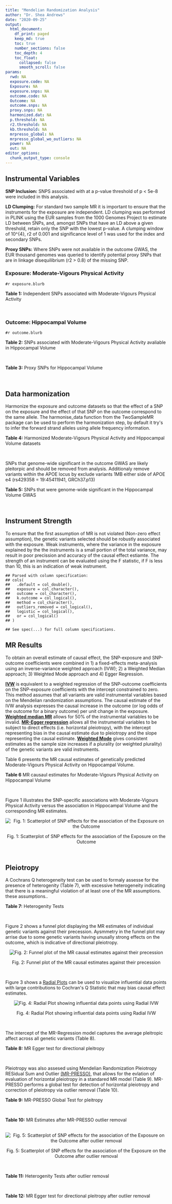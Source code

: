 ```yaml
---
title: "Mendelian Randomization Analysis"
author: "Dr. Shea Andrews"
date: "2020-09-25"
output:
  html_document:
    df_print: paged
    keep_md: true
    toc: true
    number_sections: false
    toc_depth: 4
    toc_float:
      collapsed: false
      smooth_scroll: false
params:
  rwd: NA
  exposure.code: NA
  Exposure: NA
  exposure.snps: NA
  outcome.code: NA
  Outcome: NA
  outcome.snps: NA
  proxy.snps: NA
  harmonized.dat: NA
  p.threshold: NA
  r2.threshold: NA
  kb.threshold: NA
  mrpresso_global: NA
  mrpresso_global_wo_outliers: NA
  power: NA
  out: NA
editor_options:
  chunk_output_type: console
---
```







## Instrumental Variables
**SNP Inclusion:** SNPS associated with at a p-value threshold of p < 5e-8 were included in this analysis.
<br>

**LD Clumping:** For standard two sample MR it is important to ensure that the instruments for the exposure are independent. LD clumping was performed in PLINK using the EUR samples from the 1000 Genomes Project to estimate LD between SNPs, and, amongst SNPs that have an LD above a given threshold, retain only the SNP with the lowest p-value. A clumping window of 10^{4}, r2 of 0.001 and significance level of 1 was used for the index and secondary SNPs.
<br>

**Proxy SNPs:** Where SNPs were not available in the outcome GWAS, the EUR thousand genomes was queried to identify potential proxy SNPs that are in linkage disequilibrium (r2 > 0.8) of the missing SNP.
<br>

### Exposure: Moderate-Vigours Physical Activity
`#r exposure.blurb`
<br>

**Table 1:** Independent SNPs associated with Moderate-Vigours Physical Activity
<div data-pagedtable="false">
  <script data-pagedtable-source type="application/json">
{"columns":[{"label":["SNP"],"name":[1],"type":["chr"],"align":["left"]},{"label":["CHROM"],"name":[2],"type":["dbl"],"align":["right"]},{"label":["POS"],"name":[3],"type":["dbl"],"align":["right"]},{"label":["REF"],"name":[4],"type":["chr"],"align":["left"]},{"label":["ALT"],"name":[5],"type":["chr"],"align":["left"]},{"label":["AF"],"name":[6],"type":["dbl"],"align":["right"]},{"label":["BETA"],"name":[7],"type":["dbl"],"align":["right"]},{"label":["SE"],"name":[8],"type":["dbl"],"align":["right"]},{"label":["Z"],"name":[9],"type":["dbl"],"align":["right"]},{"label":["P"],"name":[10],"type":["dbl"],"align":["right"]},{"label":["N"],"name":[11],"type":["dbl"],"align":["right"]},{"label":["TRAIT"],"name":[12],"type":["chr"],"align":["left"]}],"data":[{"1":"rs2942127","2":"1","3":"204420067","4":"G","5":"A","6":"0.824644","7":"-0.0160370","8":"0.00290278","9":"-5.52470","10":"3.3e-08","11":"377234","12":"MVPA"},{"1":"rs1974771","2":"2","3":"54278543","4":"G","5":"A","6":"0.099975","7":"0.0213389","8":"0.00367836","9":"5.80120","10":"6.6e-09","11":"377234","12":"MVPA"},{"1":"rs2114286","2":"3","3":"41194283","4":"A","5":"G","6":"0.534243","7":"0.0122453","8":"0.00221725","9":"5.52274","10":"3.3e-08","11":"377234","12":"MVPA"},{"1":"rs877483","2":"3","3":"53846741","4":"T","5":"C","6":"0.566815","7":"-0.0122277","8":"0.00222756","9":"-5.48928","10":"4.0e-08","11":"377234","12":"MVPA"},{"1":"rs2035562","2":"3","3":"85056521","4":"A","5":"G","6":"0.672483","7":"0.0138763","8":"0.00235606","9":"5.88962","10":"3.9e-09","11":"377234","12":"MVPA"},{"1":"rs181220614","2":"3","3":"153806914","4":"C","5":"G","6":"0.009415","7":"0.0668260","8":"0.01189990","9":"5.61568","10":"2.0e-08","11":"377234","12":"MVPA"},{"1":"rs1972763","2":"4","3":"159860563","4":"C","5":"T","6":"0.657628","7":"-0.0128383","8":"0.00232366","9":"-5.52503","10":"3.3e-08","11":"377234","12":"MVPA"},{"1":"rs77742115","2":"5","3":"18330424","4":"T","5":"C","6":"0.138319","7":"0.0183480","8":"0.00319777","9":"5.73775","10":"9.6e-09","11":"377234","12":"MVPA"},{"1":"rs2854277","2":"6","3":"32628084","4":"C","5":"T","6":"0.082571","7":"-0.0320288","8":"0.00506676","9":"-6.32136","10":"2.6e-10","11":"377234","12":"MVPA"},{"1":"rs17075350","2":"6","3":"114014536","4":"G","5":"A","6":"0.015163","7":"0.0507131","8":"0.00900921","9":"5.62903","10":"1.8e-08","11":"377234","12":"MVPA"},{"1":"rs1186721","2":"7","3":"34974602","4":"G","5":"A","6":"0.315844","7":"0.0129900","8":"0.00237226","9":"5.47579","10":"4.4e-08","11":"377234","12":"MVPA"},{"1":"rs921915","2":"7","3":"50228581","4":"T","5":"C","6":"0.587905","7":"0.0138882","8":"0.00224013","9":"6.19973","10":"5.7e-10","11":"377234","12":"MVPA"},{"1":"rs1043595","2":"7","3":"128410012","4":"G","5":"A","6":"0.282865","7":"-0.0144110","8":"0.00245416","9":"-5.87207","10":"4.3e-09","11":"377234","12":"MVPA"},{"1":"rs7804463","2":"7","3":"133447651","4":"T","5":"C","6":"0.470424","7":"-0.0150095","8":"0.00221333","9":"-6.78141","10":"1.2e-11","11":"377234","12":"MVPA"},{"1":"rs2988004","2":"9","3":"37044388","4":"T","5":"G","6":"0.442245","7":"0.0131708","8":"0.00223979","9":"5.88037","10":"4.1e-09","11":"377234","12":"MVPA"},{"1":"rs7326482","2":"13","3":"54037803","4":"G","5":"T","6":"0.615163","7":"0.0129605","8":"0.00229416","9":"5.64934","10":"1.6e-08","11":"377234","12":"MVPA"},{"1":"rs10145335","2":"14","3":"98547748","4":"G","5":"A","6":"0.250611","7":"0.0141221","8":"0.00254139","9":"5.55684","10":"2.7e-08","11":"377234","12":"MVPA"},{"1":"rs4886868","2":"15","3":"74353561","4":"T","5":"G","6":"0.585862","7":"0.0124954","8":"0.00226611","9":"5.51403","10":"3.5e-08","11":"377234","12":"MVPA"},{"1":"rs12912808","2":"15","3":"95292223","4":"C","5":"T","6":"0.148607","7":"-0.0175460","8":"0.00310889","9":"-5.64381","10":"1.7e-08","11":"377234","12":"MVPA"},{"1":"rs429358","2":"19","3":"45411941","4":"T","5":"C","6":"0.154172","7":"0.0219822","8":"0.00305356","9":"7.19888","10":"6.1e-13","11":"377234","12":"MVPA"},{"1":"rs1921981","2":"21","3":"42422547","4":"G","5":"A","6":"0.325647","7":"-0.0130370","8":"0.00237139","9":"-5.49762","10":"3.8e-08","11":"377234","12":"MVPA"}],"options":{"columns":{"min":{},"max":[10]},"rows":{"min":[10],"max":[10]},"pages":{}}}
  </script>
</div>
<br>

### Outcome: Hippocampal Volume
`#r outcome.blurb`
<br>

**Table 2:** SNPs associated with Moderate-Vigours Physical Activity avaliable in Hippocampal Volume
<div data-pagedtable="false">
  <script data-pagedtable-source type="application/json">
{"columns":[{"label":["SNP"],"name":[1],"type":["chr"],"align":["left"]},{"label":["CHROM"],"name":[2],"type":["dbl"],"align":["right"]},{"label":["POS"],"name":[3],"type":["dbl"],"align":["right"]},{"label":["REF"],"name":[4],"type":["chr"],"align":["left"]},{"label":["ALT"],"name":[5],"type":["chr"],"align":["left"]},{"label":["AF"],"name":[6],"type":["dbl"],"align":["right"]},{"label":["BETA"],"name":[7],"type":["dbl"],"align":["right"]},{"label":["SE"],"name":[8],"type":["dbl"],"align":["right"]},{"label":["Z"],"name":[9],"type":["dbl"],"align":["right"]},{"label":["P"],"name":[10],"type":["dbl"],"align":["right"]},{"label":["N"],"name":[11],"type":["dbl"],"align":["right"]},{"label":["TRAIT"],"name":[12],"type":["chr"],"align":["left"]}],"data":[{"1":"rs2942127","2":"1","3":"204420067","4":"G","5":"A","6":"0.8084","7":"0.028509410","8":"0.011011746","9":"2.589","10":"9.618e-03","11":"26615","12":"Hippocampal_Volume"},{"1":"rs1974771","2":"2","3":"54278543","4":"G","5":"A","6":"0.1094","7":"0.028399390","8":"0.013833117","9":"2.053","10":"4.005e-02","11":"26814","12":"Hippocampal_Volume"},{"1":"rs2114286","2":"3","3":"41194283","4":"A","5":"G","6":"0.5529","7":"-0.003899630","8":"0.008685142","9":"-0.449","10":"6.538e-01","11":"26814","12":"Hippocampal_Volume"},{"1":"rs877483","2":"3","3":"53846741","4":"T","5":"C","6":"0.5723","7":"0.007471200","8":"0.008728041","9":"0.856","10":"3.918e-01","11":"26814","12":"Hippocampal_Volume"},{"1":"rs2035562","2":"3","3":"85056521","4":"A","5":"G","6":"0.6784","7":"-0.010141500","8":"0.009244715","9":"-1.097","10":"2.725e-01","11":"26814","12":"Hippocampal_Volume"},{"1":"rs181220614","2":"3","3":"153806914","4":"C","5":"G","6":"0.0116","7":"-0.025049400","8":"0.044492737","9":"-0.563","10":"5.735e-01","11":"22029","12":"Hippocampal_Volume"},{"1":"rs1972763","2":"4","3":"159860563","4":"C","5":"T","6":"0.6574","7":"0.003048173","8":"0.009099023","9":"0.335","10":"7.378e-01","11":"26814","12":"Hippocampal_Volume"},{"1":"rs77742115","2":"5","3":"18330424","4":"T","5":"C","6":"0.1479","7":"0.002808150","8":"0.012209334","9":"0.230","10":"8.182e-01","11":"26615","12":"Hippocampal_Volume"},{"1":"rs2854277","2":"6","3":"32628084","4":"C","5":"T","6":"0.1115","7":"-0.013514571","8":"0.029379503","9":"-0.460","10":"6.452e-01","11":"5847","12":"Hippocampal_Volume"},{"1":"rs17075350","2":"6","3":"114014536","4":"G","5":"A","6":"0.0099","7":"0.051379267","8":"0.048839607","9":"1.052","10":"2.928e-01","11":"21384","12":"Hippocampal_Volume"},{"1":"rs1186721","2":"7","3":"34974602","4":"G","5":"A","6":"0.3099","7":"0.011307580","8":"0.009337390","9":"1.211","10":"2.257e-01","11":"26814","12":"Hippocampal_Volume"},{"1":"rs921915","2":"7","3":"50228581","4":"T","5":"C","6":"0.5921","7":"0.000922612","8":"0.008786779","9":"0.105","10":"9.166e-01","11":"26814","12":"Hippocampal_Volume"},{"1":"rs1043595","2":"7","3":"128410012","4":"G","5":"A","6":"0.2726","7":"0.014283670","8":"0.009696992","9":"1.473","10":"1.407e-01","11":"26814","12":"Hippocampal_Volume"},{"1":"rs7804463","2":"7","3":"133447651","4":"T","5":"C","6":"0.4612","7":"0.032476000","8":"0.008660279","9":"3.750","10":"1.768e-04","11":"26814","12":"Hippocampal_Volume"},{"1":"rs2988004","2":"9","3":"37044388","4":"T","5":"G","6":"0.4327","7":"0.000915153","8":"0.008715740","9":"0.105","10":"9.161e-01","11":"26814","12":"Hippocampal_Volume"},{"1":"rs7326482","2":"13","3":"54037803","4":"G","5":"T","6":"0.6073","7":"0.012343597","8":"0.008842118","9":"1.396","10":"1.626e-01","11":"26814","12":"Hippocampal_Volume"},{"1":"rs10145335","2":"14","3":"98547748","4":"G","5":"A","6":"0.2438","7":"0.017548491","8":"0.010056442","9":"1.745","10":"8.093e-02","11":"26814","12":"Hippocampal_Volume"},{"1":"rs4886868","2":"15","3":"74353561","4":"T","5":"G","6":"0.5684","7":"0.007399310","8":"0.009123684","9":"0.811","10":"4.175e-01","11":"24484","12":"Hippocampal_Volume"},{"1":"rs12912808","2":"15","3":"95292223","4":"C","5":"T","6":"0.1495","7":"-0.009905909","8":"0.012109913","9":"-0.818","10":"4.135e-01","11":"26814","12":"Hippocampal_Volume"},{"1":"rs429358","2":"19","3":"45411941","4":"T","5":"C","6":"0.1537","7":"-0.063424700","8":"0.012519680","9":"-5.066","10":"4.067e-07","11":"24498","12":"Hippocampal_Volume"},{"1":"rs1921981","2":"21","3":"42422547","4":"G","5":"A","6":"0.3247","7":"0.009018738","8":"0.009221614","9":"0.978","10":"3.282e-01","11":"26814","12":"Hippocampal_Volume"}],"options":{"columns":{"min":{},"max":[10]},"rows":{"min":[10],"max":[10]},"pages":{}}}
  </script>
</div>
<br>

**Table 3:** Proxy SNPs for Hippocampal Volume
<div data-pagedtable="false">
  <script data-pagedtable-source type="application/json">
{"columns":[{"label":["proxy.outcome"],"name":[1],"type":["lgl"],"align":["right"]},{"label":["target_snp"],"name":[2],"type":["lgl"],"align":["right"]},{"label":["proxy_snp"],"name":[3],"type":["lgl"],"align":["right"]},{"label":["ld.r2"],"name":[4],"type":["lgl"],"align":["right"]},{"label":["Dprime"],"name":[5],"type":["lgl"],"align":["right"]},{"label":["ref.proxy"],"name":[6],"type":["lgl"],"align":["right"]},{"label":["alt.proxy"],"name":[7],"type":["lgl"],"align":["right"]},{"label":["CHROM"],"name":[8],"type":["lgl"],"align":["right"]},{"label":["POS"],"name":[9],"type":["lgl"],"align":["right"]},{"label":["ALT.proxy"],"name":[10],"type":["lgl"],"align":["right"]},{"label":["REF.proxy"],"name":[11],"type":["lgl"],"align":["right"]},{"label":["AF"],"name":[12],"type":["lgl"],"align":["right"]},{"label":["BETA"],"name":[13],"type":["lgl"],"align":["right"]},{"label":["SE"],"name":[14],"type":["lgl"],"align":["right"]},{"label":["P"],"name":[15],"type":["lgl"],"align":["right"]},{"label":["N"],"name":[16],"type":["lgl"],"align":["right"]},{"label":["ref"],"name":[17],"type":["lgl"],"align":["right"]},{"label":["alt"],"name":[18],"type":["lgl"],"align":["right"]},{"label":["ALT"],"name":[19],"type":["lgl"],"align":["right"]},{"label":["REF"],"name":[20],"type":["lgl"],"align":["right"]},{"label":["PHASE"],"name":[21],"type":["lgl"],"align":["right"]}],"data":[{"1":"NA","2":"NA","3":"NA","4":"NA","5":"NA","6":"NA","7":"NA","8":"NA","9":"NA","10":"NA","11":"NA","12":"NA","13":"NA","14":"NA","15":"NA","16":"NA","17":"NA","18":"NA","19":"NA","20":"NA","21":"NA"}],"options":{"columns":{"min":{},"max":[10]},"rows":{"min":[10],"max":[10]},"pages":{}}}
  </script>
</div>
<br>

## Data harmonization
Harmonize the exposure and outcome datasets so that the effect of a SNP on the exposure and the effect of that SNP on the outcome correspond to the same allele. The harmonise_data function from the TwoSampleMR package can be used to perform the harmonization step, by default it try's to infer the forward strand alleles using allele frequency information.
<br>

**Table 4:** Harmonized Moderate-Vigours Physical Activity and Hippocampal Volume datasets
<div data-pagedtable="false">
  <script data-pagedtable-source type="application/json">
{"columns":[{"label":["SNP"],"name":[1],"type":["chr"],"align":["left"]},{"label":["effect_allele.exposure"],"name":[2],"type":["chr"],"align":["left"]},{"label":["other_allele.exposure"],"name":[3],"type":["chr"],"align":["left"]},{"label":["effect_allele.outcome"],"name":[4],"type":["chr"],"align":["left"]},{"label":["other_allele.outcome"],"name":[5],"type":["chr"],"align":["left"]},{"label":["beta.exposure"],"name":[6],"type":["dbl"],"align":["right"]},{"label":["beta.outcome"],"name":[7],"type":["dbl"],"align":["right"]},{"label":["eaf.exposure"],"name":[8],"type":["dbl"],"align":["right"]},{"label":["eaf.outcome"],"name":[9],"type":["dbl"],"align":["right"]},{"label":["remove"],"name":[10],"type":["lgl"],"align":["right"]},{"label":["palindromic"],"name":[11],"type":["lgl"],"align":["right"]},{"label":["ambiguous"],"name":[12],"type":["lgl"],"align":["right"]},{"label":["id.outcome"],"name":[13],"type":["chr"],"align":["left"]},{"label":["chr.outcome"],"name":[14],"type":["dbl"],"align":["right"]},{"label":["pos.outcome"],"name":[15],"type":["dbl"],"align":["right"]},{"label":["se.outcome"],"name":[16],"type":["dbl"],"align":["right"]},{"label":["z.outcome"],"name":[17],"type":["dbl"],"align":["right"]},{"label":["pval.outcome"],"name":[18],"type":["dbl"],"align":["right"]},{"label":["samplesize.outcome"],"name":[19],"type":["dbl"],"align":["right"]},{"label":["outcome"],"name":[20],"type":["chr"],"align":["left"]},{"label":["mr_keep.outcome"],"name":[21],"type":["lgl"],"align":["right"]},{"label":["pval_origin.outcome"],"name":[22],"type":["chr"],"align":["left"]},{"label":["chr.exposure"],"name":[23],"type":["dbl"],"align":["right"]},{"label":["pos.exposure"],"name":[24],"type":["dbl"],"align":["right"]},{"label":["se.exposure"],"name":[25],"type":["dbl"],"align":["right"]},{"label":["z.exposure"],"name":[26],"type":["dbl"],"align":["right"]},{"label":["pval.exposure"],"name":[27],"type":["dbl"],"align":["right"]},{"label":["samplesize.exposure"],"name":[28],"type":["dbl"],"align":["right"]},{"label":["exposure"],"name":[29],"type":["chr"],"align":["left"]},{"label":["mr_keep.exposure"],"name":[30],"type":["lgl"],"align":["right"]},{"label":["pval_origin.exposure"],"name":[31],"type":["chr"],"align":["left"]},{"label":["id.exposure"],"name":[32],"type":["chr"],"align":["left"]},{"label":["action"],"name":[33],"type":["dbl"],"align":["right"]},{"label":["mr_keep"],"name":[34],"type":["lgl"],"align":["right"]},{"label":["pt"],"name":[35],"type":["dbl"],"align":["right"]},{"label":["pleitropy_keep"],"name":[36],"type":["lgl"],"align":["right"]},{"label":["mrpresso_RSSobs"],"name":[37],"type":["dbl"],"align":["right"]},{"label":["mrpresso_pval"],"name":[38],"type":["chr"],"align":["left"]},{"label":["mrpresso_keep"],"name":[39],"type":["lgl"],"align":["right"]}],"data":[{"1":"rs10145335","2":"A","3":"G","4":"A","5":"G","6":"0.0141221","7":"0.017548491","8":"0.250611","9":"0.2438","10":"FALSE","11":"FALSE","12":"FALSE","13":"h9TSGQ","14":"14","15":"98547748","16":"0.010056442","17":"1.745","18":"8.093e-02","19":"26814","20":"Hilbar2017hipv","21":"TRUE","22":"reported","23":"14","24":"98547748","25":"0.00254139","26":"5.55684","27":"2.7e-08","28":"377234","29":"Klimentidis2018mvpa","30":"TRUE","31":"reported","32":"QrfNmN","33":"2","34":"TRUE","35":"5e-08","36":"TRUE","37":"5.233277e-04","38":"0.4788","39":"TRUE"},{"1":"rs1043595","2":"A","3":"G","4":"A","5":"G","6":"-0.0144110","7":"0.014283670","8":"0.282865","9":"0.2726","10":"FALSE","11":"FALSE","12":"FALSE","13":"h9TSGQ","14":"7","15":"128410012","16":"0.009696992","17":"1.473","18":"1.407e-01","19":"26814","20":"Hilbar2017hipv","21":"TRUE","22":"reported","23":"7","24":"128410012","25":"0.00245416","26":"-5.87207","27":"4.3e-09","28":"377234","29":"Klimentidis2018mvpa","30":"TRUE","31":"reported","32":"QrfNmN","33":"2","34":"TRUE","35":"5e-08","36":"TRUE","37":"1.080421e-04","38":"1","39":"TRUE"},{"1":"rs1186721","2":"A","3":"G","4":"A","5":"G","6":"0.0129900","7":"0.011307580","8":"0.315844","9":"0.3099","10":"FALSE","11":"FALSE","12":"FALSE","13":"h9TSGQ","14":"7","15":"34974602","16":"0.009337390","17":"1.211","18":"2.257e-01","19":"26814","20":"Hilbar2017hipv","21":"TRUE","22":"reported","23":"7","24":"34974602","25":"0.00237226","26":"5.47579","27":"4.4e-08","28":"377234","29":"Klimentidis2018mvpa","30":"TRUE","31":"reported","32":"QrfNmN","33":"2","34":"TRUE","35":"5e-08","36":"TRUE","37":"2.550691e-04","38":"1","39":"TRUE"},{"1":"rs12912808","2":"T","3":"C","4":"T","5":"C","6":"-0.0175460","7":"-0.009905909","8":"0.148607","9":"0.1495","10":"FALSE","11":"FALSE","12":"FALSE","13":"h9TSGQ","14":"15","15":"95292223","16":"0.012109913","17":"-0.818","18":"4.135e-01","19":"26814","20":"Hilbar2017hipv","21":"TRUE","22":"reported","23":"15","24":"95292223","25":"0.00310889","26":"-5.64381","27":"1.7e-08","28":"377234","29":"Klimentidis2018mvpa","30":"TRUE","31":"reported","32":"QrfNmN","33":"2","34":"TRUE","35":"5e-08","36":"TRUE","37":"2.567293e-04","38":"1","39":"TRUE"},{"1":"rs17075350","2":"A","3":"G","4":"A","5":"G","6":"0.0507131","7":"0.051379267","8":"0.015163","9":"0.0099","10":"FALSE","11":"FALSE","12":"FALSE","13":"h9TSGQ","14":"6","15":"114014536","16":"0.048839607","17":"1.052","18":"2.928e-01","19":"21384","20":"Hilbar2017hipv","21":"TRUE","22":"reported","23":"6","24":"114014536","25":"0.00900921","26":"5.62903","27":"1.8e-08","28":"377234","29":"Klimentidis2018mvpa","30":"TRUE","31":"reported","32":"QrfNmN","33":"2","34":"TRUE","35":"5e-08","36":"TRUE","37":"4.697131e-03","38":"1","39":"TRUE"},{"1":"rs181220614","2":"G","3":"C","4":"G","5":"C","6":"0.0668260","7":"-0.025049400","8":"0.009415","9":"0.0116","10":"FALSE","11":"TRUE","12":"FALSE","13":"h9TSGQ","14":"3","15":"153806914","16":"0.044492737","17":"-0.563","18":"5.735e-01","19":"22029","20":"Hilbar2017hipv","21":"TRUE","22":"reported","23":"3","24":"153806914","25":"0.01189990","26":"5.61568","27":"2.0e-08","28":"377234","29":"Klimentidis2018mvpa","30":"TRUE","31":"reported","32":"QrfNmN","33":"2","34":"TRUE","35":"5e-08","36":"TRUE","37":"2.374311e-05","38":"1","39":"TRUE"},{"1":"rs1921981","2":"A","3":"G","4":"A","5":"G","6":"-0.0130370","7":"0.009018738","8":"0.325647","9":"0.3247","10":"FALSE","11":"FALSE","12":"FALSE","13":"h9TSGQ","14":"21","15":"42422547","16":"0.009221614","17":"0.978","18":"3.282e-01","19":"26814","20":"Hilbar2017hipv","21":"TRUE","22":"reported","23":"21","24":"42422547","25":"0.00237139","26":"-5.49762","27":"3.8e-08","28":"377234","29":"Klimentidis2018mvpa","30":"TRUE","31":"reported","32":"QrfNmN","33":"2","34":"TRUE","35":"5e-08","36":"TRUE","37":"2.778005e-05","38":"1","39":"TRUE"},{"1":"rs1972763","2":"T","3":"C","4":"T","5":"C","6":"-0.0128383","7":"0.003048173","8":"0.657628","9":"0.6574","10":"FALSE","11":"FALSE","12":"FALSE","13":"h9TSGQ","14":"4","15":"159860563","16":"0.009099023","17":"0.335","18":"7.378e-01","19":"26814","20":"Hilbar2017hipv","21":"TRUE","22":"reported","23":"4","24":"159860563","25":"0.00232366","26":"-5.52503","27":"3.3e-08","28":"377234","29":"Klimentidis2018mvpa","30":"TRUE","31":"reported","32":"QrfNmN","33":"2","34":"TRUE","35":"5e-08","36":"TRUE","37":"8.397342e-07","38":"1","39":"TRUE"},{"1":"rs1974771","2":"A","3":"G","4":"A","5":"G","6":"0.0213389","7":"0.028399390","8":"0.099975","9":"0.1094","10":"FALSE","11":"FALSE","12":"FALSE","13":"h9TSGQ","14":"2","15":"54278543","16":"0.013833117","17":"2.053","18":"4.005e-02","19":"26814","20":"Hilbar2017hipv","21":"TRUE","22":"reported","23":"2","24":"54278543","25":"0.00367836","26":"5.80120","27":"6.6e-09","28":"377234","29":"Klimentidis2018mvpa","30":"TRUE","31":"reported","32":"QrfNmN","33":"2","34":"TRUE","35":"5e-08","36":"TRUE","37":"1.360870e-03","38":"0.2037","39":"TRUE"},{"1":"rs2035562","2":"G","3":"A","4":"G","5":"A","6":"0.0138763","7":"-0.010141500","8":"0.672483","9":"0.6784","10":"FALSE","11":"FALSE","12":"FALSE","13":"h9TSGQ","14":"3","15":"85056521","16":"0.009244715","17":"-1.097","18":"2.725e-01","19":"26814","20":"Hilbar2017hipv","21":"TRUE","22":"reported","23":"3","24":"85056521","25":"0.00235606","26":"5.88962","27":"3.9e-09","28":"377234","29":"Klimentidis2018mvpa","30":"TRUE","31":"reported","32":"QrfNmN","33":"2","34":"TRUE","35":"5e-08","36":"TRUE","37":"3.862260e-05","38":"1","39":"TRUE"},{"1":"rs2114286","2":"G","3":"A","4":"G","5":"A","6":"0.0122453","7":"-0.003899630","8":"0.534243","9":"0.5529","10":"FALSE","11":"FALSE","12":"FALSE","13":"h9TSGQ","14":"3","15":"41194283","16":"0.008685142","17":"-0.449","18":"6.538e-01","19":"26814","20":"Hilbar2017hipv","21":"TRUE","22":"reported","23":"3","24":"41194283","25":"0.00221725","26":"5.52274","27":"3.3e-08","28":"377234","29":"Klimentidis2018mvpa","30":"TRUE","31":"reported","32":"QrfNmN","33":"2","34":"TRUE","35":"5e-08","36":"TRUE","37":"2.708558e-08","38":"1","39":"TRUE"},{"1":"rs2854277","2":"T","3":"C","4":"T","5":"C","6":"-0.0320288","7":"-0.013514571","8":"0.082571","9":"0.1115","10":"FALSE","11":"FALSE","12":"FALSE","13":"h9TSGQ","14":"6","15":"32628084","16":"0.029379503","17":"-0.460","18":"6.452e-01","19":"5847","20":"Hilbar2017hipv","21":"TRUE","22":"reported","23":"6","24":"32628084","25":"0.00506676","26":"-6.32136","27":"2.6e-10","28":"377234","29":"Klimentidis2018mvpa","30":"TRUE","31":"reported","32":"QrfNmN","33":"2","34":"TRUE","35":"5e-08","36":"TRUE","37":"5.731906e-04","38":"1","39":"TRUE"},{"1":"rs2942127","2":"A","3":"G","4":"A","5":"G","6":"-0.0160370","7":"0.028509410","8":"0.824644","9":"0.8084","10":"FALSE","11":"FALSE","12":"FALSE","13":"h9TSGQ","14":"1","15":"204420067","16":"0.011011746","17":"2.589","18":"9.618e-03","19":"26615","20":"Hilbar2017hipv","21":"TRUE","22":"reported","23":"1","24":"204420067","25":"0.00290278","26":"-5.52470","27":"3.3e-08","28":"377234","29":"Klimentidis2018mvpa","30":"TRUE","31":"reported","32":"QrfNmN","33":"2","34":"TRUE","35":"5e-08","36":"TRUE","37":"6.144174e-04","38":"0.5649","39":"TRUE"},{"1":"rs2988004","2":"G","3":"T","4":"G","5":"T","6":"0.0131708","7":"0.000915153","8":"0.442245","9":"0.4327","10":"FALSE","11":"FALSE","12":"FALSE","13":"h9TSGQ","14":"9","15":"37044388","16":"0.008715740","17":"0.105","18":"9.161e-01","19":"26814","20":"Hilbar2017hipv","21":"TRUE","22":"reported","23":"9","24":"37044388","25":"0.00223979","26":"5.88037","27":"4.1e-09","28":"377234","29":"Klimentidis2018mvpa","30":"TRUE","31":"reported","32":"QrfNmN","33":"2","34":"TRUE","35":"5e-08","36":"TRUE","37":"2.711400e-05","38":"1","39":"TRUE"},{"1":"rs429358","2":"C","3":"T","4":"C","5":"T","6":"0.0219822","7":"-0.063424700","8":"0.154172","9":"0.1537","10":"FALSE","11":"FALSE","12":"FALSE","13":"h9TSGQ","14":"19","15":"45411941","16":"0.012519680","17":"-5.066","18":"4.067e-07","19":"24498","20":"Hilbar2017hipv","21":"TRUE","22":"reported","23":"19","24":"45411941","25":"0.00305356","26":"7.19888","27":"6.1e-13","28":"377234","29":"Klimentidis2018mvpa","30":"TRUE","31":"reported","32":"QrfNmN","33":"2","34":"TRUE","35":"5e-08","36":"TRUE","37":"3.711135e-03","38":"<0.0021","39":"FALSE"},{"1":"rs4886868","2":"G","3":"T","4":"G","5":"T","6":"0.0124954","7":"0.007399310","8":"0.585862","9":"0.5684","10":"FALSE","11":"FALSE","12":"FALSE","13":"h9TSGQ","14":"15","15":"74353561","16":"0.009123684","17":"0.811","18":"4.175e-01","19":"24484","20":"Hilbar2017hipv","21":"TRUE","22":"reported","23":"15","24":"74353561","25":"0.00226611","26":"5.51403","27":"3.5e-08","28":"377234","29":"Klimentidis2018mvpa","30":"TRUE","31":"reported","32":"QrfNmN","33":"2","34":"TRUE","35":"5e-08","36":"TRUE","37":"1.371437e-04","38":"1","39":"TRUE"},{"1":"rs7326482","2":"T","3":"G","4":"T","5":"G","6":"0.0129605","7":"0.012343597","8":"0.615163","9":"0.6073","10":"FALSE","11":"FALSE","12":"FALSE","13":"h9TSGQ","14":"13","15":"54037803","16":"0.008842118","17":"1.396","18":"1.626e-01","19":"26814","20":"Hilbar2017hipv","21":"TRUE","22":"reported","23":"13","24":"54037803","25":"0.00229416","26":"5.64934","27":"1.6e-08","28":"377234","29":"Klimentidis2018mvpa","30":"TRUE","31":"reported","32":"QrfNmN","33":"2","34":"TRUE","35":"5e-08","36":"TRUE","37":"2.934398e-04","38":"1","39":"TRUE"},{"1":"rs77742115","2":"C","3":"T","4":"C","5":"T","6":"0.0183480","7":"0.002808150","8":"0.138319","9":"0.1479","10":"FALSE","11":"FALSE","12":"FALSE","13":"h9TSGQ","14":"5","15":"18330424","16":"0.012209334","17":"0.230","18":"8.182e-01","19":"26615","20":"Hilbar2017hipv","21":"TRUE","22":"reported","23":"5","24":"18330424","25":"0.00319777","26":"5.73775","27":"9.6e-09","28":"377234","29":"Klimentidis2018mvpa","30":"TRUE","31":"reported","32":"QrfNmN","33":"2","34":"TRUE","35":"5e-08","36":"TRUE","37":"7.858270e-05","38":"1","39":"TRUE"},{"1":"rs7804463","2":"C","3":"T","4":"C","5":"T","6":"-0.0150095","7":"0.032476000","8":"0.470424","9":"0.4612","10":"FALSE","11":"FALSE","12":"FALSE","13":"h9TSGQ","14":"7","15":"133447651","16":"0.008660279","17":"3.750","18":"1.768e-04","19":"26814","20":"Hilbar2017hipv","21":"TRUE","22":"reported","23":"7","24":"133447651","25":"0.00221333","26":"-6.78141","27":"1.2e-11","28":"377234","29":"Klimentidis2018mvpa","30":"TRUE","31":"reported","32":"QrfNmN","33":"2","34":"TRUE","35":"5e-08","36":"TRUE","37":"8.942255e-04","38":"0.021","39":"FALSE"},{"1":"rs877483","2":"C","3":"T","4":"C","5":"T","6":"-0.0122277","7":"0.007471200","8":"0.566815","9":"0.5723","10":"FALSE","11":"FALSE","12":"FALSE","13":"h9TSGQ","14":"3","15":"53846741","16":"0.008728041","17":"0.856","18":"3.918e-01","19":"26814","20":"Hilbar2017hipv","21":"TRUE","22":"reported","23":"3","24":"53846741","25":"0.00222756","26":"-5.48928","27":"4.0e-08","28":"377234","29":"Klimentidis2018mvpa","30":"TRUE","31":"reported","32":"QrfNmN","33":"2","34":"TRUE","35":"5e-08","36":"TRUE","37":"1.525803e-05","38":"1","39":"TRUE"},{"1":"rs921915","2":"C","3":"T","4":"C","5":"T","6":"0.0138882","7":"0.000922612","8":"0.587905","9":"0.5921","10":"FALSE","11":"FALSE","12":"FALSE","13":"h9TSGQ","14":"7","15":"50228581","16":"0.008786779","17":"0.105","18":"9.166e-01","19":"26814","20":"Hilbar2017hipv","21":"TRUE","22":"reported","23":"7","24":"50228581","25":"0.00224013","26":"6.19973","27":"5.7e-10","28":"377234","29":"Klimentidis2018mvpa","30":"TRUE","31":"reported","32":"QrfNmN","33":"2","34":"TRUE","35":"5e-08","36":"TRUE","37":"2.996290e-05","38":"1","39":"TRUE"}],"options":{"columns":{"min":{},"max":[10]},"rows":{"min":[10],"max":[10]},"pages":{}}}
  </script>
</div>
<br>

SNPs that genome-wide significant in the outcome GWAS are likely pleitorpic and should be removed from analysis. Additionaly remove variants within the APOE locus by exclude variants 1MB either side of APOE e4 (rs429358 = 19:45411941, GRCh37.p13)
<br>


**Table 5:** SNPs that were genome-wide significant in the Hippocampal Volume GWAS
<div data-pagedtable="false">
  <script data-pagedtable-source type="application/json">
{"columns":[{"label":["SNP"],"name":[1],"type":["chr"],"align":["left"]},{"label":["chr.outcome"],"name":[2],"type":["dbl"],"align":["right"]},{"label":["pos.outcome"],"name":[3],"type":["dbl"],"align":["right"]},{"label":["pval.exposure"],"name":[4],"type":["dbl"],"align":["right"]},{"label":["pval.outcome"],"name":[5],"type":["dbl"],"align":["right"]}],"data":[],"options":{"columns":{"min":{},"max":[10]},"rows":{"min":[10],"max":[10]},"pages":{}}}
  </script>
</div>
<br>


## Instrument Strength
To ensure that the first assumption of MR is not violated (Non-zero effect assumption), the genetic variants selected should be robustly associated with the exposure. Weak instruments, where the variance in the exposure explained by the the instruments is a small portion of the total variance, may result in poor precission and accuracy of the causal effect estiamte. The strength of an instrument can be evaluated using the F statistic, if F is less than 10, this is an indication of weak instrument.


```
## Parsed with column specification:
## cols(
##   .default = col_double(),
##   exposure = col_character(),
##   outcome = col_character(),
##   k.outcome = col_logical(),
##   method = col_character(),
##   outliers_removed = col_logical(),
##   logistic = col_logical(),
##   or = col_logical()
## )
```

```
## See spec(...) for full column specifications.
```

<div data-pagedtable="false">
  <script data-pagedtable-source type="application/json">
{"columns":[{"label":["outliers_removed"],"name":[1],"type":["lgl"],"align":["right"]},{"label":["pve.exposure"],"name":[2],"type":["dbl"],"align":["right"]},{"label":["F"],"name":[3],"type":["dbl"],"align":["right"]},{"label":["Alpha"],"name":[4],"type":["dbl"],"align":["right"]},{"label":["NCP"],"name":[5],"type":["dbl"],"align":["right"]},{"label":["Power"],"name":[6],"type":["dbl"],"align":["right"]}],"data":[{"1":"FALSE","2":"0.001897895","3":"34.15573","4":"0.05","5":"3.7927650","6":"0.49507525"},{"1":"TRUE","2":"0.001638470","3":"32.58253","4":"0.05","5":"0.1170865","6":"0.06351803"}],"options":{"columns":{"min":{},"max":[10]},"rows":{"min":[10],"max":[10]},"pages":{}}}
  </script>
</div>

##  MR Results
To obtain an overall estimate of causal effect, the SNP-exposure and SNP-outcome coefficients were combined in 1) a fixed-effects meta-analysis using an inverse-variance weighted approach (IVW); 2) a Weighted Median approach; 3) Weighted Mode approach and 4) Egger Regression.


[**IVW**](https://doi.org/10.1002/gepi.21758) is equivalent to a weighted regression of the SNP-outcome coefficients on the SNP-exposure coefficients with the intercept constrained to zero. This method assumes that all variants are valid instrumental variables based on the Mendelian randomization assumptions. The causal estimate of the IVW analysis expresses the causal increase in the outcome (or log odds of the outcome for a binary outcome) per unit change in the exposure. [**Weighted median MR**](https://doi.org/10.1002/gepi.21965) allows for 50% of the instrumental variables to be invalid. [**MR-Egger regression**](https://doi.org/10.1093/ije/dyw220) allows all the instrumental variables to be subject to direct effects (i.e. horizontal pleiotropy), with the intercept representing bias in the causal estimate due to pleiotropy and the slope representing the causal estimate. [**Weighted Mode**](https://doi.org/10.1093/ije/dyx102) gives consistent estimates as the sample size increases if a plurality (or weighted plurality) of the genetic variants are valid instruments.
<br>



Table 6 presents the MR causal estimates of genetically predicted Moderate-Vigours Physical Activity on Hippocampal Volume.
<br>

**Table 6** MR causaul estimates for Moderate-Vigours Physical Activity on Hippocampal Volume
<div data-pagedtable="false">
  <script data-pagedtable-source type="application/json">
{"columns":[{"label":["id.exposure"],"name":[1],"type":["chr"],"align":["left"]},{"label":["id.outcome"],"name":[2],"type":["chr"],"align":["left"]},{"label":["outcome"],"name":[3],"type":["fctr"],"align":["left"]},{"label":["exposure"],"name":[4],"type":["fctr"],"align":["left"]},{"label":["method"],"name":[5],"type":["fctr"],"align":["left"]},{"label":["nsnp"],"name":[6],"type":["int"],"align":["right"]},{"label":["b"],"name":[7],"type":["dbl"],"align":["right"]},{"label":["se"],"name":[8],"type":["dbl"],"align":["right"]},{"label":["pval"],"name":[9],"type":["dbl"],"align":["right"]}],"data":[{"1":"QrfNmN","2":"h9TSGQ","3":"Hilbar2017hipv","4":"Klimentidis2018mvpa","5":"Inverse variance weighted (fixed effects)","6":"21","7":"-0.30561858","8":"0.1497677","9":"0.04128892"},{"1":"QrfNmN","2":"h9TSGQ","3":"Hilbar2017hipv","4":"Klimentidis2018mvpa","5":"Weighted median","6":"21","7":"-0.06703988","8":"0.2308953","9":"0.77155035"},{"1":"QrfNmN","2":"h9TSGQ","3":"Hilbar2017hipv","4":"Klimentidis2018mvpa","5":"Weighted mode","6":"21","7":"-0.04980967","8":"0.4515797","9":"0.91327004"},{"1":"QrfNmN","2":"h9TSGQ","3":"Hilbar2017hipv","4":"Klimentidis2018mvpa","5":"MR Egger","6":"21","7":"-0.56366837","8":"0.9715631","9":"0.56861962"}],"options":{"columns":{"min":{},"max":[10]},"rows":{"min":[10],"max":[10]},"pages":{}}}
  </script>
</div>
<br>

Figure 1 illustrates the SNP-specific associations with Moderate-Vigours Physical Activity versus the association in Hippocampal Volume and the corresponding MR estimates.
<br>

<div class="figure" style="text-align: center">
<img src="/sc/arion/projects/LOAD/shea/Projects/MR_ADPhenome/results/MR_ADphenome/Klimentidis2018mvpa/Hilbar2017hipv/Klimentidis2018mvpa_5e-8_Hilbar2017hipv_MR_Analaysis_files/figure-html/scatter_plot-1.png" alt="Fig. 1: Scatterplot of SNP effects for the association of the Exposure on the Outcome"  />
<p class="caption">Fig. 1: Scatterplot of SNP effects for the association of the Exposure on the Outcome</p>
</div>
<br>


## Pleiotropy
A Cochrans Q heterogeneity test can be used to formaly assesse for the presence of heterogenity (Table 7), with excessive heterogeneity indicating that there is a meaningful violation of at least one of the MR assumptions.
these assumptions..
<br>

**Table 7:** Heterogenity Tests
<div data-pagedtable="false">
  <script data-pagedtable-source type="application/json">
{"columns":[{"label":["id.exposure"],"name":[1],"type":["chr"],"align":["left"]},{"label":["id.outcome"],"name":[2],"type":["chr"],"align":["left"]},{"label":["outcome"],"name":[3],"type":["fctr"],"align":["left"]},{"label":["exposure"],"name":[4],"type":["fctr"],"align":["left"]},{"label":["method"],"name":[5],"type":["fctr"],"align":["left"]},{"label":["Q"],"name":[6],"type":["dbl"],"align":["right"]},{"label":["Q_df"],"name":[7],"type":["dbl"],"align":["right"]},{"label":["Q_pval"],"name":[8],"type":["dbl"],"align":["right"]}],"data":[{"1":"QrfNmN","2":"h9TSGQ","3":"Hilbar2017hipv","4":"Klimentidis2018mvpa","5":"MR Egger","6":"61.10839","7":"19","8":"2.581089e-06"},{"1":"QrfNmN","2":"h9TSGQ","3":"Hilbar2017hipv","4":"Klimentidis2018mvpa","5":"Inverse variance weighted","6":"61.35405","7":"20","8":"4.386756e-06"}],"options":{"columns":{"min":{},"max":[10]},"rows":{"min":[10],"max":[10]},"pages":{}}}
  </script>
</div>
<br>

Figure 2 shows a funnel plot displaying the MR estimates of individual genetic variants against their precession. Aysmmetry in the funnel plot may arrise due to some genetic variants having unusally strong effects on the outcome, which is indicative of directional pleiotropy.
<br>

<div class="figure" style="text-align: center">
<img src="/sc/arion/projects/LOAD/shea/Projects/MR_ADPhenome/results/MR_ADphenome/Klimentidis2018mvpa/Hilbar2017hipv/Klimentidis2018mvpa_5e-8_Hilbar2017hipv_MR_Analaysis_files/figure-html/funnel_plot-1.png" alt="Fig. 2: Funnel plot of the MR causal estimates against their precession"  />
<p class="caption">Fig. 2: Funnel plot of the MR causal estimates against their precession</p>
</div>
<br>

Figure 3 shows a [Radial Plots](https://github.com/WSpiller/RadialMR) can be used to visualize influential data points with large contributions to Cochran's Q Statistic that may bias causal effect estimates.



<div class="figure" style="text-align: center">
<img src="/sc/arion/projects/LOAD/shea/Projects/MR_ADPhenome/results/MR_ADphenome/Klimentidis2018mvpa/Hilbar2017hipv/Klimentidis2018mvpa_5e-8_Hilbar2017hipv_MR_Analaysis_files/figure-html/Radial_Plot-1.png" alt="Fig. 4: Radial Plot showing influential data points using Radial IVW"  />
<p class="caption">Fig. 4: Radial Plot showing influential data points using Radial IVW</p>
</div>
<br>

The intercept of the MR-Regression model captures the average pleitropic affect across all genetic variants (Table 8).
<br>

**Table 8:** MR Egger test for directional pleitropy
<div data-pagedtable="false">
  <script data-pagedtable-source type="application/json">
{"columns":[{"label":["id.exposure"],"name":[1],"type":["chr"],"align":["left"]},{"label":["id.outcome"],"name":[2],"type":["chr"],"align":["left"]},{"label":["outcome"],"name":[3],"type":["fctr"],"align":["left"]},{"label":["exposure"],"name":[4],"type":["fctr"],"align":["left"]},{"label":["egger_intercept"],"name":[5],"type":["dbl"],"align":["right"]},{"label":["se"],"name":[6],"type":["dbl"],"align":["right"]},{"label":["pval"],"name":[7],"type":["dbl"],"align":["right"]}],"data":[{"1":"QrfNmN","2":"h9TSGQ","3":"Hilbar2017hipv","4":"Klimentidis2018mvpa","5":"0.004074383","6":"0.0147423","7":"0.785245"}],"options":{"columns":{"min":{},"max":[10]},"rows":{"min":[10],"max":[10]},"pages":{}}}
  </script>
</div>
<br>

Pleiotropy was also assesed using Mendelian Randomization Pleiotropy RESidual Sum and Outlier [(MR-PRESSO)](https://doi.org/10.1038/s41588-018-0099-7), that allows for the evlation of evaluation of horizontal pleiotropy in a standared MR model (Table 9). MR-PRESSO performs a global test for detection of horizontal pleiotropy and correction of pleiotropy via outlier removal (Table 10).
<br>

**Table 9:** MR-PRESSO Global Test for pleitropy
<div data-pagedtable="false">
  <script data-pagedtable-source type="application/json">
{"columns":[{"label":["id.exposure"],"name":[1],"type":["chr"],"align":["left"]},{"label":["id.outcome"],"name":[2],"type":["chr"],"align":["left"]},{"label":["outcome"],"name":[3],"type":["chr"],"align":["left"]},{"label":["exposure"],"name":[4],"type":["chr"],"align":["left"]},{"label":["pt"],"name":[5],"type":["dbl"],"align":["right"]},{"label":["outliers_removed"],"name":[6],"type":["lgl"],"align":["right"]},{"label":["n_outliers"],"name":[7],"type":["dbl"],"align":["right"]},{"label":["RSSobs"],"name":[8],"type":["dbl"],"align":["right"]},{"label":["pval"],"name":[9],"type":["chr"],"align":["left"]}],"data":[{"1":"QrfNmN","2":"h9TSGQ","3":"Hilbar2017hipv","4":"Klimentidis2018mvpa","5":"5e-08","6":"FALSE","7":"2","8":"69.0858","9":"<1e-04"}],"options":{"columns":{"min":{},"max":[10]},"rows":{"min":[10],"max":[10]},"pages":{}}}
  </script>
</div>
<br>


**Table 10:** MR Estimates after MR-PRESSO outlier removal
<div data-pagedtable="false">
  <script data-pagedtable-source type="application/json">
{"columns":[{"label":["id.exposure"],"name":[1],"type":["chr"],"align":["left"]},{"label":["id.outcome"],"name":[2],"type":["chr"],"align":["left"]},{"label":["outcome"],"name":[3],"type":["fctr"],"align":["left"]},{"label":["exposure"],"name":[4],"type":["fctr"],"align":["left"]},{"label":["method"],"name":[5],"type":["fctr"],"align":["left"]},{"label":["nsnp"],"name":[6],"type":["int"],"align":["right"]},{"label":["b"],"name":[7],"type":["dbl"],"align":["right"]},{"label":["se"],"name":[8],"type":["dbl"],"align":["right"]},{"label":["pval"],"name":[9],"type":["dbl"],"align":["right"]}],"data":[{"1":"QrfNmN","2":"h9TSGQ","3":"Hilbar2017hipv","4":"Klimentidis2018mvpa","5":"Inverse variance weighted (fixed effects)","6":"19","7":"0.04595336","8":"0.1611735","9":"0.7755543"},{"1":"QrfNmN","2":"h9TSGQ","3":"Hilbar2017hipv","4":"Klimentidis2018mvpa","5":"Weighted median","6":"19","7":"0.06795978","8":"0.2309314","9":"0.7685397"},{"1":"QrfNmN","2":"h9TSGQ","3":"Hilbar2017hipv","4":"Klimentidis2018mvpa","5":"Weighted mode","6":"19","7":"-0.16299480","8":"0.4827339","9":"0.7395332"},{"1":"QrfNmN","2":"h9TSGQ","3":"Hilbar2017hipv","4":"Klimentidis2018mvpa","5":"MR Egger","6":"19","7":"0.41760637","8":"0.6991161","9":"0.5581571"}],"options":{"columns":{"min":{},"max":[10]},"rows":{"min":[10],"max":[10]},"pages":{}}}
  </script>
</div>
<br>

<div class="figure" style="text-align: center">
<img src="/sc/arion/projects/LOAD/shea/Projects/MR_ADPhenome/results/MR_ADphenome/Klimentidis2018mvpa/Hilbar2017hipv/Klimentidis2018mvpa_5e-8_Hilbar2017hipv_MR_Analaysis_files/figure-html/scatter_plot_outlier-1.png" alt="Fig. 5: Scatterplot of SNP effects for the association of the Exposure on the Outcome after outlier removal"  />
<p class="caption">Fig. 5: Scatterplot of SNP effects for the association of the Exposure on the Outcome after outlier removal</p>
</div>
<br>

**Table 11:** Heterogenity Tests after outlier removal
<div data-pagedtable="false">
  <script data-pagedtable-source type="application/json">
{"columns":[{"label":["id.exposure"],"name":[1],"type":["chr"],"align":["left"]},{"label":["id.outcome"],"name":[2],"type":["chr"],"align":["left"]},{"label":["outcome"],"name":[3],"type":["fctr"],"align":["left"]},{"label":["exposure"],"name":[4],"type":["fctr"],"align":["left"]},{"label":["method"],"name":[5],"type":["fctr"],"align":["left"]},{"label":["Q"],"name":[6],"type":["dbl"],"align":["right"]},{"label":["Q_df"],"name":[7],"type":["dbl"],"align":["right"]},{"label":["Q_pval"],"name":[8],"type":["dbl"],"align":["right"]}],"data":[{"1":"QrfNmN","2":"h9TSGQ","3":"Hilbar2017hipv","4":"Klimentidis2018mvpa","5":"MR Egger","6":"25.25426","7":"17","8":"0.08916155"},{"1":"QrfNmN","2":"h9TSGQ","3":"Hilbar2017hipv","4":"Klimentidis2018mvpa","5":"Inverse variance weighted","6":"25.71006","7":"18","8":"0.10657442"}],"options":{"columns":{"min":{},"max":[10]},"rows":{"min":[10],"max":[10]},"pages":{}}}
  </script>
</div>
<br>

**Table 12:** MR Egger test for directional pleitropy after outlier removal
<div data-pagedtable="false">
  <script data-pagedtable-source type="application/json">
{"columns":[{"label":["id.exposure"],"name":[1],"type":["chr"],"align":["left"]},{"label":["id.outcome"],"name":[2],"type":["chr"],"align":["left"]},{"label":["outcome"],"name":[3],"type":["fctr"],"align":["left"]},{"label":["exposure"],"name":[4],"type":["fctr"],"align":["left"]},{"label":["egger_intercept"],"name":[5],"type":["dbl"],"align":["right"]},{"label":["se"],"name":[6],"type":["dbl"],"align":["right"]},{"label":["pval"],"name":[7],"type":["dbl"],"align":["right"]}],"data":[{"1":"QrfNmN","2":"h9TSGQ","3":"Hilbar2017hipv","4":"Klimentidis2018mvpa","5":"-0.005761441","6":"0.0104012","7":"0.586846"}],"options":{"columns":{"min":{},"max":[10]},"rows":{"min":[10],"max":[10]},"pages":{}}}
  </script>
</div>
<br>
